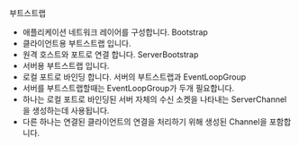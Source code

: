 부트스트랩
- 애플리케이션 네트워크 레이어를 구성합니다.
Bootstrap
- 클라이언트용 부트스트랩 입니다.
- 원격 호스트와 포트로 연결 합니다.
ServerBootstrap
- 서버용 부트스트랩 입니다.
- 로컬 포트로 바인딩 합니다.
서버의 부트스트랩과 EventLoopGroup
- 서버를 부트스트랩할때는 EventLoopGroup가 두개 필요합니다.
- 하나는 로컬 포트로 바인딩된 서버 자체의 수신 소켓을 나타내는 ServerChannel을 생성하는데 사용됩니다.
- 다른 하나는 연결된 클라이언트의 연결을 처리하기 위해 생성된 Channel을 포함합니다.